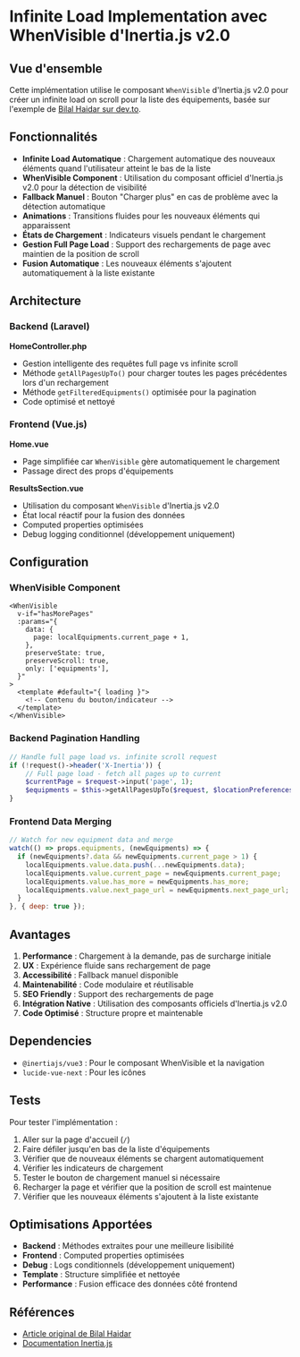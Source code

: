 # Infinite Load Implementation avec WhenVisible d'Inertia.js v2.0

## Vue d'ensemble

Cette implémentation utilise le composant `WhenVisible` d'Inertia.js v2.0 pour créer un infinite load on scroll pour la liste des équipements, basée sur l'exemple de [Bilal Haidar sur dev.to](https://dev.to/bhaidar/implementing-infinite-scrolling-with-laravel-inertiajs-v20-and-vue-3-3il).

## Fonctionnalités

- **Infinite Load Automatique** : Chargement automatique des nouveaux éléments quand l'utilisateur atteint le bas de la liste
- **WhenVisible Component** : Utilisation du composant officiel d'Inertia.js v2.0 pour la détection de visibilité
- **Fallback Manuel** : Bouton "Charger plus" en cas de problème avec la détection automatique
- **Animations** : Transitions fluides pour les nouveaux éléments qui apparaissent
- **États de Chargement** : Indicateurs visuels pendant le chargement
- **Gestion Full Page Load** : Support des rechargements de page avec maintien de la position de scroll
- **Fusion Automatique** : Les nouveaux éléments s'ajoutent automatiquement à la liste existante

## Architecture

### Backend (Laravel)

**HomeController.php**
- Gestion intelligente des requêtes full page vs infinite scroll
- Méthode `getAllPagesUpTo()` pour charger toutes les pages précédentes lors d'un rechargement
- Méthode `getFilteredEquipments()` optimisée pour la pagination
- Code optimisé et nettoyé

### Frontend (Vue.js)

**Home.vue**
- Page simplifiée car `WhenVisible` gère automatiquement le chargement
- Passage direct des props d'équipements

**ResultsSection.vue**
- Utilisation du composant `WhenVisible` d'Inertia.js v2.0
- État local réactif pour la fusion des données
- Computed properties optimisées
- Debug logging conditionnel (développement uniquement)

## Configuration

### WhenVisible Component

```vue
<WhenVisible
  v-if="hasMorePages"
  :params="{
    data: {
      page: localEquipments.current_page + 1,
    },
    preserveState: true,
    preserveScroll: true,
    only: ['equipments'],
  }"
>
  <template #default="{ loading }">
    <!-- Contenu du bouton/indicateur -->
  </template>
</WhenVisible>
```

### Backend Pagination Handling

```php
// Handle full page load vs. infinite scroll request
if (!request()->header('X-Inertia')) {
    // Full page load - fetch all pages up to current
    $currentPage = $request->input('page', 1);
    $equipments = $this->getAllPagesUpTo($request, $locationPreferences, $currentPage);
}
```

### Frontend Data Merging

```javascript
// Watch for new equipment data and merge
watch(() => props.equipments, (newEquipments) => {
  if (newEquipments?.data && newEquipments.current_page > 1) {
    localEquipments.value.data.push(...newEquipments.data);
    localEquipments.value.current_page = newEquipments.current_page;
    localEquipments.value.has_more = newEquipments.has_more;
    localEquipments.value.next_page_url = newEquipments.next_page_url;
  }
}, { deep: true });
```

## Avantages

1. **Performance** : Chargement à la demande, pas de surcharge initiale
2. **UX** : Expérience fluide sans rechargement de page
3. **Accessibilité** : Fallback manuel disponible
4. **Maintenabilité** : Code modulaire et réutilisable
5. **SEO Friendly** : Support des rechargements de page
6. **Intégration Native** : Utilisation des composants officiels d'Inertia.js v2.0
7. **Code Optimisé** : Structure propre et maintenable

## Dependencies

- `@inertiajs/vue3` : Pour le composant WhenVisible et la navigation
- `lucide-vue-next` : Pour les icônes

## Tests

Pour tester l'implémentation :

1. Aller sur la page d'accueil (`/`)
2. Faire défiler jusqu'en bas de la liste d'équipements
3. Vérifier que de nouveaux éléments se chargent automatiquement
4. Vérifier les indicateurs de chargement
5. Tester le bouton de chargement manuel si nécessaire
6. Recharger la page et vérifier que la position de scroll est maintenue
7. Vérifier que les nouveaux éléments s'ajoutent à la liste existante

## Optimisations Apportées

- **Backend** : Méthodes extraites pour une meilleure lisibilité
- **Frontend** : Computed properties optimisées
- **Debug** : Logs conditionnels (développement uniquement)
- **Template** : Structure simplifiée et nettoyée
- **Performance** : Fusion efficace des données côté frontend

## Références

- [Article original de Bilal Haidar](https://dev.to/bhaidar/implementing-infinite-scrolling-with-laravel-inertiajs-v20-and-vue-3-3il)
- [Documentation Inertia.js](https://inertiajs.com/load-when-visible) 